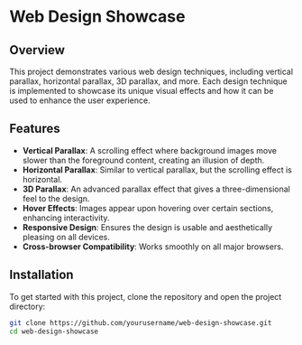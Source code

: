 # Web Design Showcase

## Overview

This project demonstrates various web design techniques, including vertical parallax, horizontal parallax, 3D parallax, and more. Each design technique is implemented to showcase its unique visual effects and how it can be used to enhance the user experience.



## Features

- **Vertical Parallax**: A scrolling effect where background images move slower than the foreground content, creating an illusion of depth.
- **Horizontal Parallax**: Similar to vertical parallax, but the scrolling effect is horizontal.
- **3D Parallax**: An advanced parallax effect that gives a three-dimensional feel to the design.
- **Hover Effects**: Images appear upon hovering over certain sections, enhancing interactivity.
- **Responsive Design**: Ensures the design is usable and aesthetically pleasing on all devices.
- **Cross-browser Compatibility**: Works smoothly on all major browsers.

## Installation

To get started with this project, clone the repository and open the project directory:

```bash
git clone https://github.com/yourusername/web-design-showcase.git
cd web-design-showcase
